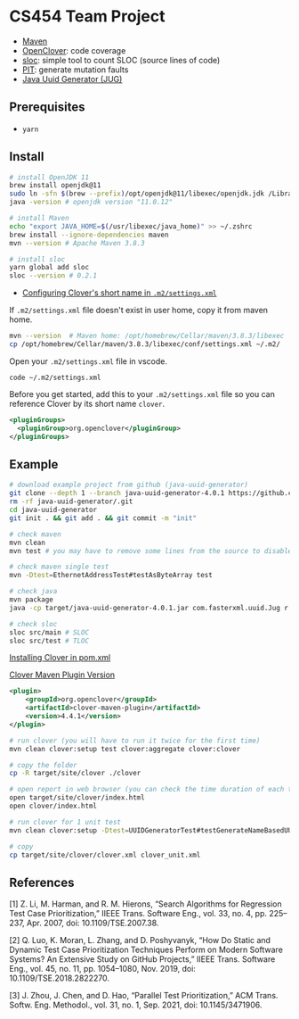 # CS454 Team Project

- [Maven](https://maven.apache.org/guides/getting-started/maven-in-five-minutes.html)
- [OpenClover](https://openclover.org/doc/manual/latest/maven--user-guide.html): code coverage
- [sloc](https://github.com/flosse/sloc): simple tool to count SLOC (source lines of code)
- [PIT](http://pitest.org/): generate mutation faults
- [Java Uuid Generator (JUG)](https://github.com/cowtowncoder/java-uuid-generator)

## Prerequisites

- `yarn`

## Install

```bash
# install OpenJDK 11
brew install openjdk@11
sudo ln -sfn $(brew --prefix)/opt/openjdk@11/libexec/openjdk.jdk /Library/Java/JavaVirtualMachines/openjdk.jdk
java -version # openjdk version "11.0.12"

# install Maven
echo "export JAVA_HOME=$(/usr/libexec/java_home)" >> ~/.zshrc
brew install --ignore-dependencies maven
mvn --version # Apache Maven 3.8.3

# install sloc
yarn global add sloc
sloc --version # 0.2.1
```

- [Configuring Clover's short name in `.m2/settings.xml`](https://openclover.org/doc/manual/latest/maven--basic-usage.html)

If `.m2/settings.xml` file doesn't exist in user home, copy it from maven home.

```bash
mvn --version  # Maven home: /opt/homebrew/Cellar/maven/3.8.3/libexec
cp /opt/homebrew/Cellar/maven/3.8.3/libexec/conf/settings.xml ~/.m2/
```

Open your `.m2/settings.xml` file in vscode.

```
code ~/.m2/settings.xml
```

Before you get started, add this to your `.m2/settings.xml` file so you can reference Clover by its short name `clover`.

```xml
<pluginGroups>
  <pluginGroup>org.openclover</pluginGroup>
</pluginGroups>
```

## Example

```bash
# download example project from github (java-uuid-generator)
git clone --depth 1 --branch java-uuid-generator-4.0.1 https://github.com/cowtowncoder/java-uuid-generator.git
rm -rf java-uuid-generator/.git
cd java-uuid-generator
git init . && git add . && git commit -m "init"

# check maven
mvn clean
mvn test # you may have to remove some lines from the source to disable false alarms.

# check maven single test
mvn -Dtest=EthernetAddressTest#testAsByteArray test

# check java
mvn package
java -cp target/java-uuid-generator-4.0.1.jar com.fasterxml.uuid.Jug r

# check sloc
sloc src/main # SLOC
sloc src/test # TLOC
```

[Installing Clover in pom.xml](https://openclover.org/doc/manual/latest/maven--basic-usage.html)

[Clover Maven Plugin Version](https://search.maven.org/artifact/org.openclover/clover-maven-plugin)

```xml
<plugin>
    <groupId>org.openclover</groupId>
    <artifactId>clover-maven-plugin</artifactId>
    <version>4.4.1</version>
</plugin>
```

```bash
# run clover (you will have to run it twice for the first time)
mvn clean clover:setup test clover:aggregate clover:clover

# copy the folder
cp -R target/site/clover ./clover

# open report in web browser (you can check the time duration of each test)
open target/site/clover/index.html
open clover/index.html

# run clover for 1 unit test
mvn clean clover:setup -Dtest=UUIDGeneratorTest#testGenerateNameBasedUUIDNameSpaceAndName test clover:aggregate clover:clover

# copy
cp target/site/clover/clover.xml clover_unit.xml
```

## References

[1] Z. Li, M. Harman, and R. M. Hierons, “Search Algorithms for Regression Test Case Prioritization,” IIEEE Trans. Software Eng., vol. 33, no. 4, pp. 225–237, Apr. 2007, doi: 10.1109/TSE.2007.38.

[2] Q. Luo, K. Moran, L. Zhang, and D. Poshyvanyk, “How Do Static and Dynamic Test Case Prioritization Techniques Perform on Modern Software Systems? An Extensive Study on GitHub Projects,” IIEEE Trans. Software Eng., vol. 45, no. 11, pp. 1054–1080, Nov. 2019, doi: 10.1109/TSE.2018.2822270.

[3] J. Zhou, J. Chen, and D. Hao, “Parallel Test Prioritization,” ACM Trans. Softw. Eng. Methodol., vol. 31, no. 1, Sep. 2021, doi: 10.1145/3471906.

